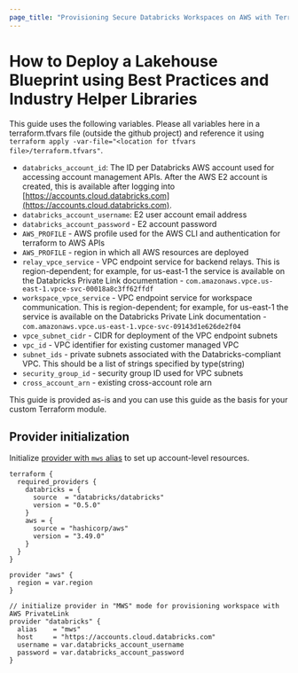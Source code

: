```yaml
---
page_title: "Provisioning Secure Databricks Workspaces on AWS with Terraform"
---
```


# How to Deploy a Lakehouse Blueprint using Best Practices and Industry Helper Libraries

This guide uses the following variables. Please all variables here in a terraform.tfvars file (outside the github project) and reference it using `terraform apply -var-file="<location for tfvars file>/terraform.tfvars"`.

- `databricks_account_id`: The ID per Databricks AWS account used for accessing account management APIs. After the AWS E2 account is created, this is available after logging into [https://accounts.cloud.databricks.com](https://accounts.cloud.databricks.com).
- `databricks_account_username`: E2 user account email address
- `databricks_account_password` - E2 account password
- `AWS_PROFILE` - AWS profile used for the AWS CLI and authentication for terraform to AWS APIs
- `AWS_PROFILE` - region in which all AWS resources are deployed
- `relay_vpce_service` - VPC endpoint service for backend relays. This is region-dependent; for example, for us-east-1 the service is available on the Databricks Private Link documentation - `com.amazonaws.vpce.us-east-1.vpce-svc-00018a8c3ff62ffdf`
- `workspace_vpce_service` - VPC endpoint service for workspace communication. This is region-dependent; for example, for us-east-1 the service is available on the Databricks Private Link documentation - `com.amazonaws.vpce.us-east-1.vpce-svc-09143d1e626de2f04`
- `vpce_subnet_cidr` - CIDR for deployment of the VPC endpoint subnets
-  `vpc_id` - VPC identifier for existing customer managed VPC
-  `subnet_ids` - private subnets associated with the Databricks-compliant VPC. This should be a list of strings specified by type(string)
-  `security_group_id` - security group ID used for VPC subnets
-  `cross_account_arn` - existing cross-account role arn

This guide is provided as-is and you can use this guide as the basis for your custom Terraform module.



## Provider initialization

Initialize [provider with `mws` alias](https://www.terraform.io/language/providers/configuration#alias-multiple-provider-configurations) to set up account-level resources.

```hcl
terraform {
  required_providers {
    databricks = {
      source  = "databricks/databricks"
      version = "0.5.0"
    }
    aws = {
      source = "hashicorp/aws"
      version = "3.49.0"
    }
  }
}

provider "aws" {
  region = var.region
}

// initialize provider in "MWS" mode for provisioning workspace with AWS PrivateLink
provider "databricks" {
  alias    = "mws"
  host     = "https://accounts.cloud.databricks.com"
  username = var.databricks_account_username
  password = var.databricks_account_password
}


```
